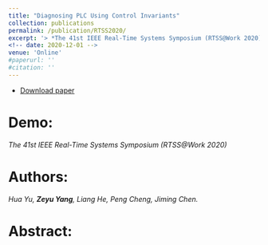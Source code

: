 ```yaml
---
title: "Diagnosing PLC Using Control Invariants"
collection: publications
permalink: /publication/RTSS2020/
excerpt: '> *The 41st IEEE Real-Time Systems Symposium (RTSS@Work 2020)<a href="http://yangzhangalmo.github.io/papers/USENIXSECURITY20.pdf" class="btn--danger" target="_blank">pdf</a> <a href="https://arxiv.org/abs/1904.01067" class="btn--danger" target="_blank">arxiv</a> <a href="https://github.com/AhmedSalem2/Updates-Leak" class="btn--danger" target="_blank">code</a> *<br>*Hua Yu, **Zeyu Yang**, Liang He, Peng Cheng, Jiming Chen*.'
<!-- date: 2020-12-01 -->
venue: 'Online'
#paperurl: ''
#citation: ''
---
```

- [Download paper](http://2020.rtss.org/call-for-demos/)

Demo:
===
*The 41st IEEE Real-Time Systems Symposium (RTSS@Work 2020)*  

Authors: 
===
*Hua Yu, **Zeyu Yang**, Liang He, Peng Cheng, Jiming Chen.*

Abstract: 
===
